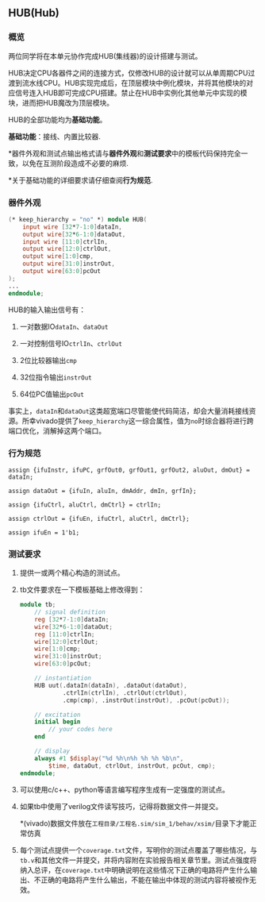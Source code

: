 ## HUB(Hub)

### 概览

两位同学将在本单元协作完成HUB(集线器)的设计搭建与测试。

HUB决定CPU各器件之间的连接方式，仅修改HUB的设计就可以从单周期CPU过渡到流水线CPU。HUB实现完成后，在顶层模块中例化模块，并将其他模块的对应信号连入HUB即可完成CPU搭建。禁止在HUB中实例化其他单元中实现的模块，进而把HUB魔改为顶层模块。

HUB的全部功能均为**基础功能**。

**基础功能**：接线、内置比较器.

*器件外观和测试点输出格式请与**器件外观**和**测试要求**中的模板代码保持完全一致，以免在互测阶段造成不必要的麻烦.

*关于基础功能的详细要求请仔细查阅**行为规范**.

### 器件外观

```verilog
(* keep_hierarchy = "no" *) module HUB(
    input wire [32*7-1:0]dataIn,
    output wire[32*6-1:0]dataOut,
    input wire [11:0]ctrlIn,
    output wire[12:0]ctrlOut,
    output wire[1:0]cmp,
    output wire[31:0]instrOut,
    output wire[63:0]pcOut
);
...
endmodule;
```

HUB的输入输出信号有：

1. 一对数据IO`dataIn`、`dataOut`

2. 一对控制信号IO`ctrlIn`、`ctrlOut`

3. 2位比较器输出`cmp`

4. 32位指令输出`instrOut`

5. 64位PC值输出`pcOut`

事实上，`dataIn`和`dataOut`这类超宽端口尽管能使代码简洁，却会大量消耗接线资源。所幸vivado提供了`keep_hierarchy`这一综合属性，值为`no`时综合器将进行跨端口优化，消解掉这两个端口。

### 行为规范

`assign {ifuInstr, ifuPC, grfOut0, grfOut1, grfOut2, aluOut, dmOut} = dataIn;`

`assign dataOut = {ifuIn, aluIn, dmAddr, dmIn, grfIn};`

`assign {ifuCtrl, aluCtrl, dmCtrl} = ctrlIn;`

`assign ctrlOut = {ifuEn, ifuCtrl, aluCtrl, dmCtrl};`

`assign ifuEn = 1'b1;`

### 测试要求

1. 提供一或两个精心构造的测试点。

2. tb文件要求在一下模板基础上修改得到：
   
   ```verilog
   module tb;
       // signal definition
       reg [32*7-1:0]dataIn;
       wire[32*6-1:0]dataOut;
       reg [11:0]ctrlIn;
       wire[12:0]ctrlOut;
       wire[1:0]cmp;
       wire[31:0]instrOut;
       wire[63:0]pcOut;
   
       // instantiation
       HUB uut(.dataIn(dataIn), .dataOut(dataOut),
               .ctrlIn(ctrlIn), .ctrlOut(ctrlOut),
               .cmp(cmp), .instrOut(instrOut), .pcOut(pcOut));
   
       // excitation
       initial begin
           // your codes here
       end
   
       // display
       always #1 $display("%d %h\n%h %h %h %b\n",
           $time, dataOut, ctrlOut, instrOut, pcOut, cmp);
   endmodule;
   ```

3. 可以使用c/c++、python等语言编写程序生成有一定强度的测试点。

4. 如果tb中使用了verilog文件读写技巧，记得将数据文件一并提交。
   
   *(vivado)数据文件放在`工程目录/工程名.sim/sim_1/behav/xsim/`目录下才能正常仿真

5. 每个测试点提供一个`coverage.txt`文件，写明你的测试点覆盖了哪些情况，与`tb.v`和其他文件一并提交，并将内容附在实验报告相关章节里。测试点强度将纳入总评，在`coverage.txt`中明确说明在这些情况下正确的电路将产生什么输出、不正确的电路将产生什么输出，不能在输出中体现的测试内容将被视作无效。
